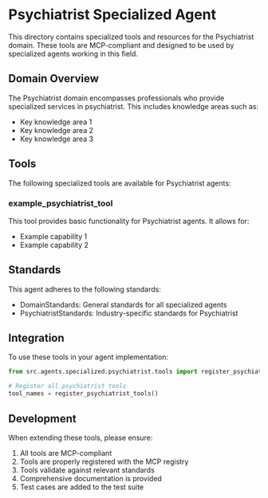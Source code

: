 # Psychiatrist Specialized Agent

This directory contains specialized tools and resources for the Psychiatrist domain. These tools are MCP-compliant and designed to be used by specialized agents working in this field.

## Domain Overview

The Psychiatrist domain encompasses professionals who provide specialized services in psychiatrist. This includes knowledge areas such as:

- Key knowledge area 1
- Key knowledge area 2
- Key knowledge area 3

## Tools

The following specialized tools are available for Psychiatrist agents:

### example_psychiatrist_tool

This tool provides basic functionality for Psychiatrist agents. It allows for:

- Example capability 1
- Example capability 2

## Standards

This agent adheres to the following standards:

- DomainStandards: General standards for all specialized agents
- PsychiatristStandards: Industry-specific standards for Psychiatrist

## Integration

To use these tools in your agent implementation:

```python
from src.agents.specialized.psychiatrist.tools import register_psychiatrist_tools

# Register all psychiatrist tools
tool_names = register_psychiatrist_tools()
```

## Development

When extending these tools, please ensure:

1. All tools are MCP-compliant
2. Tools are properly registered with the MCP registry
3. Tools validate against relevant standards
4. Comprehensive documentation is provided
5. Test cases are added to the test suite
